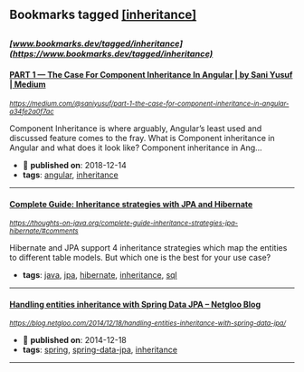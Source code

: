 ## Bookmarks tagged [[inheritance]](https://www.bookmarks.dev/search?q=[inheritance])

_<sup><sup>[www.bookmarks.dev/tagged/inheritance](https://www.bookmarks.dev/tagged/inheritance)</sup></sup>_
---
#### [PART 1 — The Case For Component Inheritance In Angular | by Sani Yusuf | Medium](https://medium.com/@saniyusuf/part-1-the-case-for-component-inheritance-in-angular-a34fe2a0f7ac)
_<sup>https://medium.com/@saniyusuf/part-1-the-case-for-component-inheritance-in-angular-a34fe2a0f7ac</sup>_

Component Inheritance is where arguably, Angular’s least used and discussed feature comes to the fray. What is Component inheritance in Angular and what does it look like? Component inheritance in Ang...
* :calendar: **published on**: 2018-12-14
* **tags**: [angular](../tagged/angular.md), [inheritance](../tagged/inheritance.md)
---
#### [Complete Guide: Inheritance strategies with JPA and Hibernate](https://thoughts-on-java.org/complete-guide-inheritance-strategies-jpa-hibernate/#comments)
_<sup>https://thoughts-on-java.org/complete-guide-inheritance-strategies-jpa-hibernate/#comments</sup>_

Hibernate and JPA support 4 inheritance strategies which map the entities to different table models. But which one is the best for your use case?
* **tags**: [java](../tagged/java.md), [jpa](../tagged/jpa.md), [hibernate](../tagged/hibernate.md), [inheritance](../tagged/inheritance.md), [sql](../tagged/sql.md)
---
#### [Handling entities inheritance with Spring Data JPA – Netgloo Blog](https://blog.netgloo.com/2014/12/18/handling-entities-inheritance-with-spring-data-jpa/)
_<sup>https://blog.netgloo.com/2014/12/18/handling-entities-inheritance-with-spring-data-jpa/</sup>_

* :calendar: **published on**: 2014-12-18
* **tags**: [spring](../tagged/spring.md), [spring-data-jpa](../tagged/spring-data-jpa.md), [inheritance](../tagged/inheritance.md)
---
